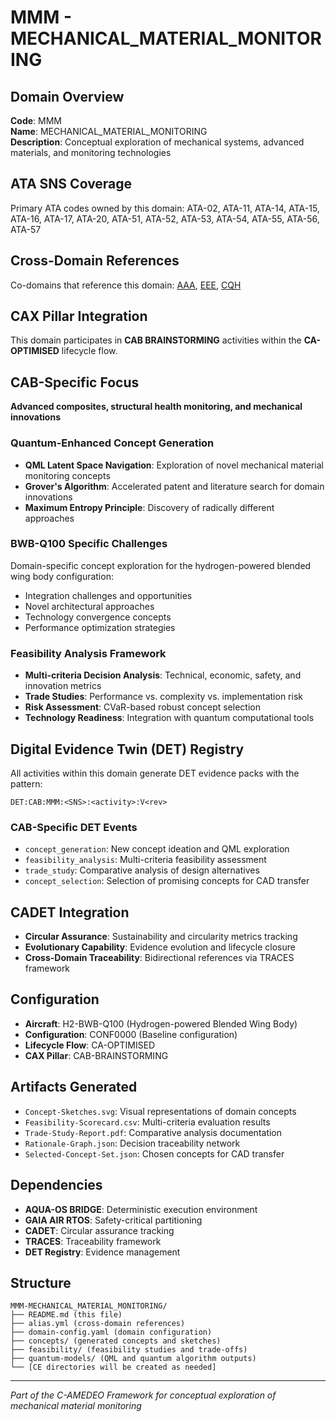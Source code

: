# MMM - MECHANICAL_MATERIAL_MONITORING

## Domain Overview
**Code**: MMM  
**Name**: MECHANICAL_MATERIAL_MONITORING  
**Description**: Conceptual exploration of mechanical systems, advanced materials, and monitoring technologies

## ATA SNS Coverage
Primary ATA codes owned by this domain:
ATA-02, ATA-11, ATA-14, ATA-15, ATA-16, ATA-17, ATA-20, ATA-51, ATA-52, ATA-53, ATA-54, ATA-55, ATA-56, ATA-57

## Cross-Domain References
Co-domains that reference this domain:
[AAA](../AAA-*/), [EEE](../EEE-*/), [CQH](../CQH-*/)

## CAX Pillar Integration
This domain participates in **CAB BRAINSTORMING** activities within the **CA-OPTIMISED** lifecycle flow.

## CAB-Specific Focus
**Advanced composites, structural health monitoring, and mechanical innovations**

### Quantum-Enhanced Concept Generation
- **QML Latent Space Navigation**: Exploration of novel mechanical material monitoring concepts
- **Grover's Algorithm**: Accelerated patent and literature search for domain innovations
- **Maximum Entropy Principle**: Discovery of radically different approaches

### BWB-Q100 Specific Challenges
Domain-specific concept exploration for the hydrogen-powered blended wing body configuration:
- Integration challenges and opportunities
- Novel architectural approaches
- Technology convergence concepts
- Performance optimization strategies

### Feasibility Analysis Framework
- **Multi-criteria Decision Analysis**: Technical, economic, safety, and innovation metrics
- **Trade Studies**: Performance vs. complexity vs. implementation risk
- **Risk Assessment**: CVaR-based robust concept selection
- **Technology Readiness**: Integration with quantum computational tools

## Digital Evidence Twin (DET) Registry
All activities within this domain generate DET evidence packs with the pattern:
```
DET:CAB:MMM:<SNS>:<activity>:V<rev>
```

### CAB-Specific DET Events
- `concept_generation`: New concept ideation and QML exploration
- `feasibility_analysis`: Multi-criteria feasibility assessment
- `trade_study`: Comparative analysis of design alternatives
- `concept_selection`: Selection of promising concepts for CAD transfer

## CADET Integration
- **Circular Assurance**: Sustainability and circularity metrics tracking
- **Evolutionary Capability**: Evidence evolution and lifecycle closure
- **Cross-Domain Traceability**: Bidirectional references via TRACES framework

## Configuration
- **Aircraft**: H2-BWB-Q100 (Hydrogen-powered Blended Wing Body)
- **Configuration**: CONF0000 (Baseline configuration)
- **Lifecycle Flow**: CA-OPTIMISED
- **CAX Pillar**: CAB-BRAINSTORMING

## Artifacts Generated
- `Concept-Sketches.svg`: Visual representations of domain concepts
- `Feasibility-Scorecard.csv`: Multi-criteria evaluation results
- `Trade-Study-Report.pdf`: Comparative analysis documentation
- `Rationale-Graph.json`: Decision traceability network
- `Selected-Concept-Set.json`: Chosen concepts for CAD transfer

## Dependencies
- **AQUA-OS BRIDGE**: Deterministic execution environment
- **GAIA AIR RTOS**: Safety-critical partitioning
- **CADET**: Circular assurance tracking
- **TRACES**: Traceability framework
- **DET Registry**: Evidence management

## Structure
```
MMM-MECHANICAL_MATERIAL_MONITORING/
├── README.md (this file)
├── alias.yml (cross-domain references)
├── domain-config.yaml (domain configuration)
├── concepts/ (generated concepts and sketches)
├── feasibility/ (feasibility studies and trade-offs)
├── quantum-models/ (QML and quantum algorithm outputs)
└── [CE directories will be created as needed]
```

---
*Part of the C-AMEDEO Framework for conceptual exploration of mechanical material monitoring*
